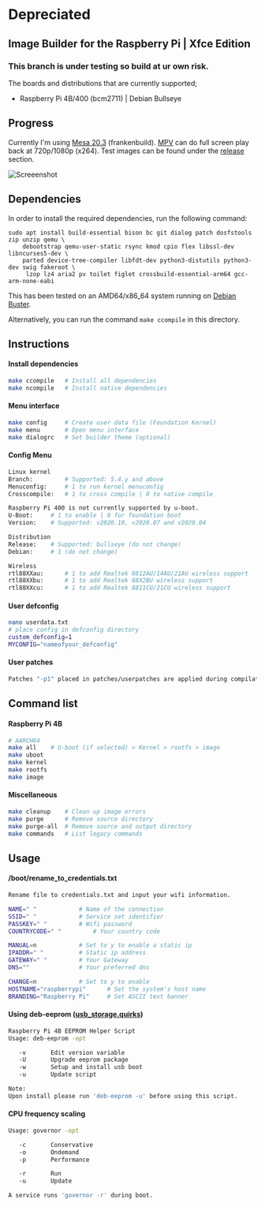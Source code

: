 # Depreciated
## Image Builder for the Raspberry Pi | Xfce Edition
### This branch is under testing so build at ur own risk.

The boards and distributions that are currently supported;
* Raspberry Pi 4B/400 (bcm2711) | Debian Bullseye

## Progress
Currently I'm using [Mesa 20.3](https://gitlab.freedesktop.org/mesa/mesa/-/archive/20.3/mesa-20.3.tar.gz) (frankenbuild). [MPV](https://mpv.io/) can do full screen play back at 720p/1080p (x264). Test images can be
found under the [release](https://github.com/pyavitz/rpi-img-builder/releases/tag/images) section.

![Screeenshot](https://i.imgur.com/Hqnr0gX.png)

## Dependencies

In order to install the required dependencies, run the following command:

```
sudo apt install build-essential bison bc git dialog patch dosfstools zip unzip qemu \
	debootstrap qemu-user-static rsync kmod cpio flex libssl-dev libncurses5-dev \
	parted device-tree-compiler libfdt-dev python3-distutils python3-dev swig fakeroot \
	 lzop lz4 aria2 pv toilet figlet crossbuild-essential-arm64 gcc-arm-none-eabi
```

This has been tested on an AMD64/x86_64 system running on [Debian Buster](https://www.debian.org/releases/buster/debian-installer/).

Alternatively, you can run the command `make ccompile` in this directory.

## Instructions

#### Install dependencies

```sh
make ccompile	# Install all dependencies
make ncompile	# Install native dependencies
```

#### Menu interface

```sh
make config     # Create user data file (Foundation Kernel)
make menu       # Open menu interface
make dialogrc   # Set builder theme (optional)
```

#### Config Menu

```sh
Linux kernel
Branch:         # Supported: 5.4.y and above
Menuconfig:     # 1 to run kernel menuconfig
Crosscompile:   # 1 to cross compile | 0 to native compile

Raspberry Pi 400 is not currently supported by u-boot.
U-Boot:		# 1 to enable | 0 for foundation boot
Version:	# Supported: v2020.10, v2020.07 and v2020.04

Distribution
Release:	# Supported: bullseye (do not change)
Debian:		# 1 (do not change)

Wireless
rtl88XXau:      # 1 to add Realtek 8812AU/14AU/21AU wireless support
rtl88XXbu:      # 1 to add Realtek 88X2BU wireless support
rtl88XXcu:      # 1 to add Realtek 8811CU/21CU wireless support
```
#### User defconfig

```sh
nano userdata.txt
# place config in defconfig directory
custom_defconfig=1
MYCONFIG="nameofyour_defconfig"
```

#### User patches

```sh
Patches "-p1" placed in patches/userpatches are applied during compilation.
```

## Command list

#### Raspberry Pi 4B

```sh
# AARCH64
make all	# U-boot (if selected) > Kernel > rootfs > image
make uboot
make kernel
make rootfs
make image
```
#### Miscellaneous

```sh
make cleanup    # Clean up image errors
make purge      # Remove source directory
make purge-all  # Remove source and output directory
make commands   # List legacy commands
```

## Usage

#### /boot/rename_to_credentials.txt
```sh
Rename file to credentials.txt and input your wifi information.

NAME=" "			# Name of the connection
SSID=" "			# Service set identifier
PASSKEY=" "			# Wifi password
COUNTRYCODE=" "			# Your country code

MANUAL=n			# Set to y to enable a static ip
IPADDR=" "			# Static ip address
GATEWAY=" "			# Your Gateway
DNS=""				# Your preferred dns

CHANGE=n			# Set to y to enable
HOSTNAME="raspberrypi"		# Set the system's host name
BRANDING="Raspberry Pi"		# Set ASCII text banner
```

#### Using deb-eeprom ([usb_storage.quirks](https://github.com/pyavitz/rpi-img-builder/issues/17))

```sh
Raspberry Pi 4B EEPROM Helper Script
Usage: deb-eeprom -opt

   -v       Edit version variable
   -U       Upgrade eeprom package
   -w       Setup and install usb boot
   -u       Update script

Note:
Upon install please run 'deb-eeprom -u' before using this script.
```

#### CPU frequency scaling
```sh
Usage: governor -opt

   -c       Conservative
   -o       Ondemand
   -p       Performance

   -r       Run
   -u       Update

A service runs 'governor -r' during boot.
```

